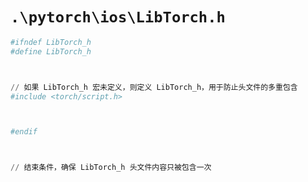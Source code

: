 # `.\pytorch\ios\LibTorch.h`

```py
#ifndef LibTorch_h
#define LibTorch_h



// 如果 LibTorch_h 宏未定义，则定义 LibTorch_h，用于防止头文件的多重包含
#include <torch/script.h>



#endif



// 结束条件，确保 LibTorch_h 头文件内容只被包含一次
```